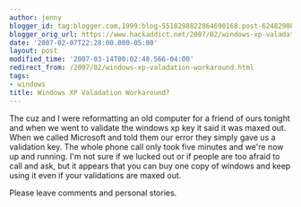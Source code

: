 ```yaml
---
author: jenny
blogger_id: tag:blogger.com,1999:blog-5518298822864690168.post-624829083202649214
blogger_orig_url: https://www.hackaddict.net/2007/02/windows-xp-valadation-workaround.html
date: '2007-02-07T22:28:00.000-05:00'
layout: post
modified_time: '2007-03-14T00:02:48.566-04:00'
redirect_from: /2007/02/windows-xp-valadation-workaround.html
tags:
- windows
title: Windows XP Valadation Workaround?
---
```


The cuz and I were reformatting an old computer for a friend of ours tonight and when we went to validate the windows xp key it said it was maxed out.  When we called Microsoft and told them our error  they simply gave us a validation key.  The whole phone call only took five minutes and we're now up and running.  I'm not sure if we lucked out or if people are too afraid to call and ask, but it appears that you can buy one copy of windows and keep using it even if your validations are maxed out.



Please leave comments and personal stories.